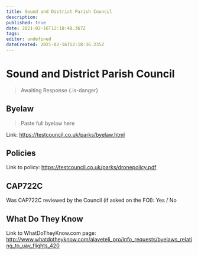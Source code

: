```yaml
---
title: Sound and District Parish Council
description: 
published: true
date: 2021-02-16T12:18:40.367Z
tags: 
editor: undefined
dateCreated: 2021-02-16T12:18:36.235Z
---
```


# Sound and District Parish Council
>  Awaiting Response
> {.is-danger}

## Byelaw
> Paste full byelaw here

Link:
https://testcouncil.co.uk/parks/byelaw.html

## Policies
Link to policy:
https://testcouncil.co.uk/parks/dronepolicy.pdf

## CAP722C

Was CAP722C reviewed by the Council (if asked on the FOI): Yes / No

## What Do They Know

Link to WhatDoTheyKnow.com page:
http://www.whatdotheyknow.com/alaveteli_pro/info_requests/byelaws_relating_to_uav_flights_420

